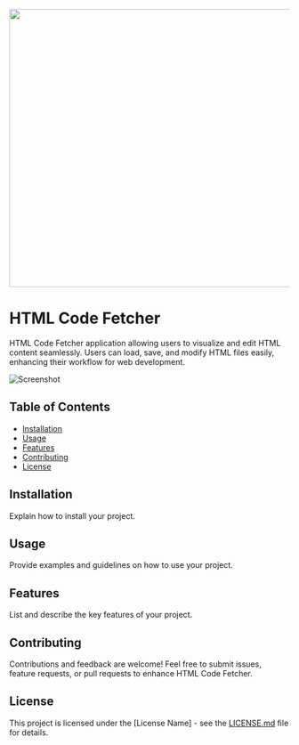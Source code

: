 <p align="center">
  <img width="660" height="500" src="https://i.ibb.co/Ny6nMMS/htmlcodefetcher.png">
</p>

# HTML Code Fetcher

HTML Code Fetcher application allowing users to visualize and edit HTML content seamlessly. Users can load, save, and modify HTML files easily, enhancing their workflow for web development.

![Screenshot](screenshot.png)

## Table of Contents

- [Installation](#installation)
- [Usage](#usage)
- [Features](#features)
- [Contributing](#contributing)
- [License](#license)

## Installation

Explain how to install your project.

## Usage

Provide examples and guidelines on how to use your project.

## Features

List and describe the key features of your project.

## Contributing

Contributions and feedback are welcome! Feel free to submit issues, feature requests, or pull requests to enhance HTML Code Fetcher.

## License

This project is licensed under the [License Name] - see the [LICENSE.md](LICENSE.md) file for details.